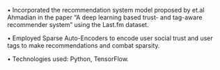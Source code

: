 •	Incorporated the recommendation system model proposed by et.al Ahmadian in the paper “A deep learning based trust- and tag-aware recommender system” using the Last.fm dataset.

•	Employed Sparse Auto-Encoders to encode user social trust and user tags to make recommendations and combat sparsity.

•	Technologies used: Python, TensorFlow. 
